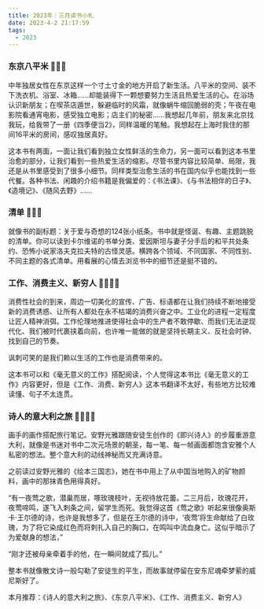 ```yaml
---
title: 2023年｜三月读书小札
date: 2023-4-2 21:17:59
tags:
  - 2023
---
```


### 东京八平米 🌟🌟🌟

中年独居女性在东京这样一个寸土寸金的地方开启了新生活。八平米的空间、装不下洗衣机、浴室、冰箱......却能装得下一颗想要努力生活且热爱生活的心。在浴场认识新朋友；在喫茶店遁世，躲避临时的风霜，就像蜗牛缩回脆弱的壳；午夜在电影院看通宵电影，感受独立电影；店主们的秘密......我想起几年前，朋友来北京找我玩，给我带了一册《四季便当2》，同样温暖的笔触。我想起在上海时我住的那间16平米的房间，感叹独居真好。

这本书有两面，一面让我们看到独立女性鲜活的生命力，另一面可以看到这本书里治愈的部分，让我们看到一些热爱生活的缩影。尽管书里内容比较简单、局限，我还是从书里感受到了很多小细节。同样类型治愈生活的书在国内似乎也能找到一些代餐。各种书法、闲趣的介绍书籍是我偏爱的：《书法课》、《与书法相伴的日子》、《造境记》、《随风去野》......

### 清单 🌟🌟🌟

就像书的副标题：关于爱与奇想的124张小纸条。书中就是怪诞、有趣、主题跳脱的清单。你可以读到卡尔维诺的书单分类、爱因斯坦与妻子分手后的和平共处条约、恐怖小说家洛夫克拉夫特的古怪灵感。横跨各个领域、不同国家、不同性别、不同主题的各式清单。用看展的心情去浏览书中的细节还是挺不错的。

### 工作、消费主义、新穷人 🌟🌟🌟🌟

消费性社会的到来，周边一切美化的宣传、广告、标语都在让我们持续不断地接受新的消费诱惑、让所有人都处在永不枯竭的消费兴奋之中。工业化的进程一定程度让匠人精神消弭。工作伦理地推进使得社会中的生产者不敢停歇、而我们无法逆现代化、我们被时代裹挟着向前，也许唯一能做的就是坚持长期主义、反社会时钟、找到自己的节奏。

讽刺可笑的是我们赖以生活的工作也是消费带来的。

这本书可以和《毫无意义的工作》搭配阅读，个人觉得这本书比《毫无意义的工作》内容更好，但是《工作、消费、新穷人》这本书翻译不太好，有些地方比较难读懂、句子不太连贯。

### 诗人的意大利之旅 🌟🌟🌟🌟

画手的画作搭配旅行笔记。安野光雅跟随安徒生创作的《即兴诗人》的步履重游意大利，就像是书迷对书中二次元场景的朝圣，每一笔、每一帧画面都饱含安雅个人私密的想法。整个意大利的动线神秘而又充满诗意。

之前读过安野光雅的《绘本三国志》，她在书中用上了从中国当地购入的矿物颜料，画中的那抹青色用得真好。

“有一夜莺之歌，潜巢而居，啄玫瑰枝叶，无视待放花蕾。二三月后，玫瑰花开，夜莺啼鸣，遂飞入刺条之间，留学生而死。我觉得这首《莺之歌》听起来很像奥斯卡·王尔德的诗，也许是我想多了，但是在王尔德的诗中，‘夜莺’将生命献给了白玫瑰，为了将它染成红色而将刺扎入自己的胸口，在鸣叫中流血身亡。这似乎暗示了为爱献身的想法，”

“刚才还被母亲牵着手的他，在一瞬间就成了孤儿。”

整本书就像散文诗一般勾勒了安徒生的平生，而故事就停留在安东尼魂牵梦萦的威尼斯好了。

本月推荐：《诗人的意大利之旅》、《东京八平米》、《工作、消费主义、新穷人》

